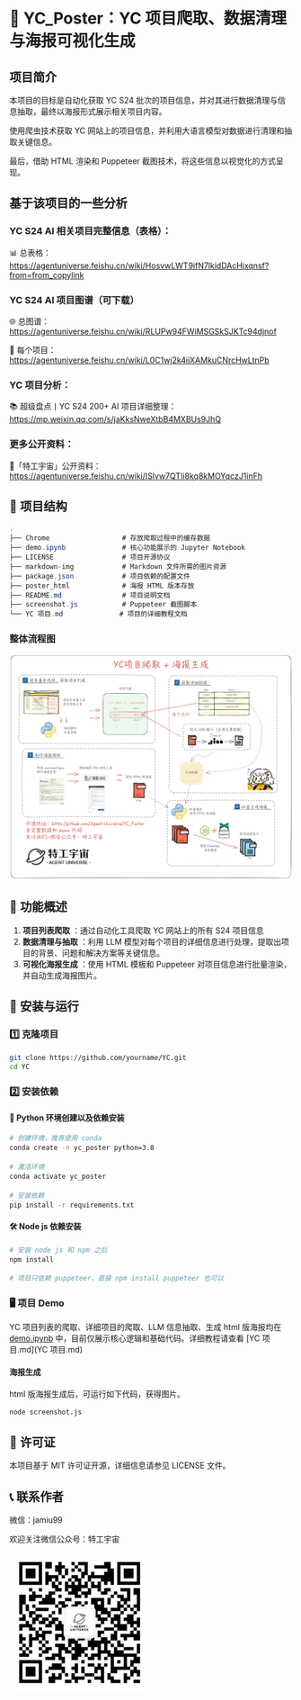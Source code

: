 # 🌟 YC_Poster：YC 项目爬取、数据清理与海报可视化生成

## 项目简介

本项目的目标是自动化获取 YC S24 批次的项目信息，并对其进行数据清理与信息抽取，最终以海报形式展示相关项目内容。

使用爬虫技术获取 YC 网站上的项目信息，并利用大语言模型对数据进行清理和抽取关键信息。

最后，借助 HTML 渲染和 Puppeteer 截图技术，将这些信息以视觉化的方式呈现。

## **基于该项目的一些分析**

### YC S24 AI 相关项目完整信息（表格）：

📊 总表格：https://agentuniverse.feishu.cn/wiki/HosvwLWT9ifN7lkidDAcHjxqnsf?from=from_copylink

### YC S24 AI 项目图谱（可下载）

🌐 总图谱：https://agentuniverse.feishu.cn/wiki/RLUPw94FWiMSGSkSJKTc94djnof

📑 每个项目：https://agentuniverse.feishu.cn/wiki/L0C1wj2k4iiXAMkuCNrcHwLtnPb

### YC 项目分析：

📚 超级盘点丨YC S24 200+ AI 项目详细整理：https://mp.weixin.qq.com/s/jaKksNweXtbB4MXBUs9JhQ

### 更多公开资料：

📖「特工宇宙」公开资料：https://agentuniverse.feishu.cn/wiki/ISlvw7QTIi8kq8kMOYqczJ1inFh

## 📁 项目结构

```csharp
.
├── Chrome                  # 存放爬取过程中的缓存数据
├── demo.ipynb              # 核心功能展示的 Jupyter Notebook
├── LICENSE                 # 项目开源协议
├── markdown-img            # Markdown 文件所需的图片资源
├── package.json            # 项目依赖的配置文件
├── poster_html             # 海报 HTML 版本存放
├── README.md               # 项目说明文档
├── screenshot.js           # Puppeteer 截图脚本
└── YC 项目.md              # 项目的详细教程文档
```

### 整体流程图

![流程图](markdown-img/流程图.jpg)

## 🔧 功能概述

1. **项目列表爬取** ：通过自动化工具爬取 YC 网站上的所有 S24 项目信息
2. **数据清理与抽取** ：利用 LLM 模型对每个项目的详细信息进行处理，提取出项目的背景、问题和解决方案等关键信息。
3. **可视化海报生成** ：使用 HTML 模板和 Puppeteer 对项目信息进行批量渲染，并自动生成海报图片。

## 🚀 安装与运行

### 1️⃣ 克隆项目

```bash
git clone https://github.com/yourname/YC.git
cd YC
```

### 2️⃣ 安装依赖

#### 🐍 Python 环境创建以及依赖安装

```bash
# 创建环境，推荐使用 conda
conda create -n yc_poster python=3.8

# 激活环境
conda activate yc_poster

# 安装依赖
pip install -r requirements.txt
```

#### 🛠️ Node js 依赖安装

```bash
# 安装 node js 和 npm 之后
npm install

# 项目只依赖 puppeteer，直接 npm install puppeteer 也可以
```

### 🖥️ 项目 Demo

YC 项目列表的爬取、详细项目的爬取、LLM 信息抽取、生成 html 版海报均在 [demo.ipynb](demo.ipynb) 中，目前仅展示核心逻辑和基础代码。详细教程请查看 [YC 项目.md](YC 项目.md)

#### 海报生成

html 版海报生成后，可运行如下代码，获得图片。

```bash
node screenshot.js
```

## 📜 许可证

本项目基于 MIT 许可证开源，详细信息请参见 LICENSE 文件。

## 📞 联系作者

微信：jamiu99

欢迎关注微信公众号：特工宇宙

![AgentUniverse](markdown-img/AgentUniverse.png)
